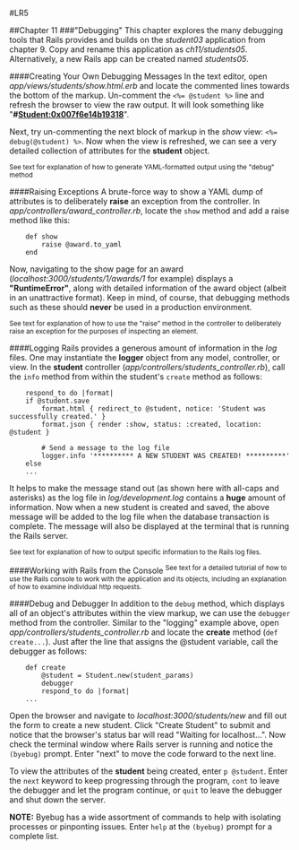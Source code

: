#LR5

##Chapter 11
###"Debugging"
This chapter explores the many debugging tools that Rails provides and builds on the _student03_ application from chapter 9. Copy and rename this application as _ch11/students05_. Alternatively, a new Rails app can be created named _students05_.

####Creating Your Own Debugging Messages
In the text editor, open _app/views/students/show.html.erb_ and locate the commented lines towards the bottom of the markup. Un-comment the `<%= @student %>` line and refresh the browser to view the raw output. It will look something like "**#<Student:0x007f6e14b19318>**".

Next, try un-commenting the next block of markup in the _show_ view: `<%= debug(@student) %>`. Now when the view is refreshed, we can see a very detailed collection of attributes for the **student** object.


<sup>See text for explanation of how to generate YAML-formatted output using the "debug" method</sup>

####Raising Exceptions
A brute-force way to show a YAML dump of attributes is to deliberately **raise** an exception from the controller. In *app/controllers/award_controller.rb*, locate the `show` method and add a raise method like this:

		def show
			raise @award.to_yaml
		end

Now, navigating to the show page for an award (*localhost:3000/students/1/awards/1* for example) displays a **"RuntimeError"**, along with detailed information of the award object (albeit in an unattractive format). Keep in mind, of course, that debugging methods such as these should **never** be used in a production environment.

<sup>See text for explanation of how to use the "raise" method in the controller to deliberately raise an exception for the purposes of inspecting an element.</sup>

####Logging
Rails provides a generous amount of information in the *log* files. One may instantiate the **logger** object from any model, controller, or view. In the **student** controller (*app/controllers/students_controller.rb*), call the `info` method from within the student's `create` method as follows:

		respond_to do |format|
		if @student.save
			format.html { redirect_to @student, notice: 'Student was successfully created.' }
			format.json { render :show, status: :created, location: @student }

			# Send a message to the log file
			logger.info '********** A NEW STUDENT WAS CREATED! **********'
		else
		...

It helps to make the message stand out (as shown here with all-caps and asterisks) as the log file in *log/development.log* contains a **huge** amount of information. Now when a new student is created and saved, the above message will be added to the log file when the database transaction is complete. The message will also be displayed at the terminal that is running the Rails server.

<sup>See text for explanation of how to output specific information to the Rails log files.</sup>

####Working with Rails from the Console
<sup>See text for a detailed tutorial of how to use the Rails console to work with the application and its objects, including an explanation of how to examine individual http requests.</sup>

####Debug and Debugger
In addition to the `debug` method, which displays all of an object's attributes within the view markup, we can use the `debugger` method from the controller. Similar to the "logging" example above, open *app/controllers/students_controller.rb* and locate the **create** method (`def create...`). Just after the line that assigns the @student variable, call the debugger as follows:

		def create
			@student = Student.new(student_params)
			debugger
			respond_to do |format|
		...

Open the browser and navigate to *localhost:3000/students/new* and fill out the form to create a new student. Click "Create Student" to submit and notice that the browser's status bar will read "Waiting for localhost...". Now check the terminal window where Rails server is running and notice the `(byebug)` prompt. Enter "next" to move the code forward to the next line. 

To view the attributes of the **student** being created, enter `p @student`. Enter the `next` keyword to keep progressing through the program, `cont` to leave the debugger and let the program continue, or `quit` to leave the debugger and shut down the server. 

**NOTE:** Byebug has a wide assortment of commands to help with isolating processes or pinponting issues. Enter `help` at the `(byebug)` prompt for a complete list.
